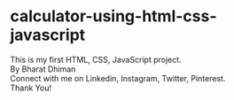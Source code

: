 # calculator-using-html-css-javascript
This is my first HTML, CSS, JavaScript project.
<br>
By Bharat Dhiman
<br>
Connect with me on Linkedin, Instagram, Twitter, Pinterest.
<br>
Thank You!
